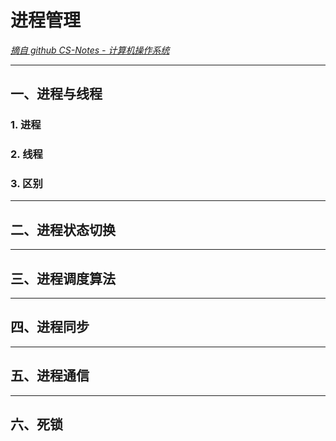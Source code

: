 # 进程管理
*[摘自 github CS-Notes - 计算机操作系统](https://github.com/CyC2018/CS-Notes/blob/master/notes/%E8%AE%A1%E7%AE%97%E6%9C%BA%E6%93%8D%E4%BD%9C%E7%B3%BB%E7%BB%9F.md "github CS-Notes - 计算机操作系统")*

----------

## 一、进程与线程
### 1. 进程

### 2. 线程

### 3. 区别


----------

## 二、进程状态切换


----------

## 三、进程调度算法
  

----------

## 四、进程同步


----------

## 五、进程通信


----------

## 六、死锁